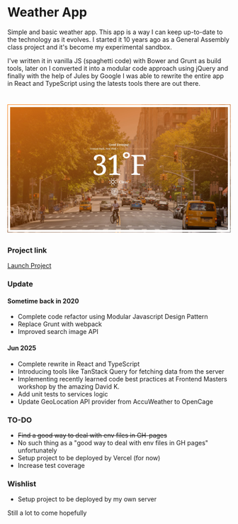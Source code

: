 # Weather App #
Simple and basic weather app.
This app is a way I can keep up-to-date to the technology as it evolves.
I started it 10 years ago as a General Assembly class project and it's become my experimental sandbox.

I've written it in vanilla JS (spaghetti code) with Bower and Grunt as build tools, later on I converted it into a modular code approach using jQuery and finally with the help of Jules by Google I was able to rewrite the entire app in React and TypeScript using the latests tools there are out there.

<h1 align="center">
  <img alt="WeatherApp" src="assets/screen-1.jpg" />
</h1>

### Project link ###
[Launch Project]

### Update ###

#### Sometime back in 2020
* Complete code refactor using Modular Javascript Design Pattern
* Replace Grunt with webpack
* Improved search image API

#### Jun 2025
* Complete rewrite in React and TypeScript
* Introducing tools like TanStack Query for fetching data from the server
* Implementing recently learned code best practices at Frontend Masters workshop by the amazing David K.
* Add unit tests to services logic
* Update GeoLocation API provider from AccuWeather to OpenCage

### TO-DO
* ~~Find a good way to deal with env files in GH-pages~~
* No such thing as a "good way to deal with env files in GH pages" unfortunately
* Setup project to be deployed by Vercel (for now)
* Increase test coverage

### Wishlist
* Setup project to be deployed by my own server

Still a lot to come hopefully

[Launch Project]: https://weatherapp-lucas-bittar-magnanis-projects.vercel.app/ "WeatherApp"
